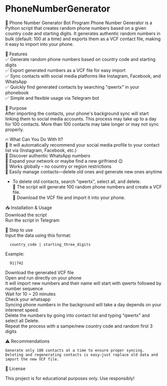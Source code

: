 # PhoneNumberGenerator

📱 Phone Number Generator Bot Program
Phone Number Generator is a Python script that creates random phone numbers based on a given country code and starting digits. 
It generates authentic random numbers in bulk (default: 100 at a time) and exports them as a VCF contact file, making it easy to import into your phone.

🚀 Features<br>
✅ Generate random phone numbers based on country code and starting digits<br>
✅ Export generated numbers as a VCF file for easy import<br>
✅ Sync contacts with social media platforms like Instagram, Facebook, and WhatsApp<br>
✅ Quickly find generated contacts by searching "qwertx" in your phonebook<br>
✅ Simple and flexible usage via Telegram bot<br>

🎯 Purpose<br>
After importing the contacts, your phone's background sync will start linking them to social media accounts. 
This process may take up to a day for 100 contacts. More than 100 contacts may take longer or may not sync properly.

🔥 What Can You Do With It?<br>
🔹 It will automatically recommend your social media profile to your contact list via (Instagram, Facebook, etc.)<br>
🔹 Discover authentic WhatsApp numbers<br>
🔹 Expand your network or maybe find a new girlfriend 😉<br>
🔹 Works globally – no country or region restrictions<br>
🔹 Easily manage contacts—delete old ones and generate new ones anytime<br>
  - To delete old contacts, search "qwertx", select all, and delete.<br>
🔹 The script will generate 100 random phone numbers and create a VCF file.<br>
🔹 Download the VCF file and import it into your phone.<br>

📥 Installation & Usage<br>
    Download the script<br>
    Run the script in Telegram<br>


🚀 Step to use<br>
  Input the data using this format:<br>
  
      country_code | starting_three_digits
  
  Example:<br>
  
      91|742

  Download the generated VCF file<br>
  Open and run directly on your phone<br>
  It will import new numbers and their name will start with qwertx followed by number sequence<br>
  Wait for 10 ~ 20 minutes<br>
  Check your whatsapp<br>
  Syncing phone numbers in the background will take a day depends on your interenet speed. <br>
  Delete the numbers by going into contact list and typing "qwertx" and select all Delete.<br>
  Repeat the process with a sampe/new country code and random first 3 digits<br>


⚠️ Recommendations<br>

    Generate only 100 contacts at a time to ensure proper syncing.
    Deleting and regenerating contacts is easy—just replace old data and import the new VCF file.

📜 License<br>

This project is for educational purposes only. Use responsibly!
